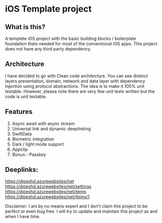 # iOS Template project

## What is this?

A templete iOS project with the basic building blocks / boilerplate foundation thats needed for most of the conventional iOS apps. This project does not have any third party dependency.

## Architecture

I have decided to go with Clean code architecture. You can see distinct layers presentation, domain, network and data layer with dependency injection using protocol abstractions. The idea is to make it 100% unit testable. However, please note there are very few unit tests written but the code is unit testable.


## Features
1. Async await with async stream
2. Universal link and dynamic deeplinking
3. SwiftData
4. Biometric integration
5. Dark / light mode support
6. Appclip
7. Bonus - Passkey

## Deeplinks:
https://dipeshd.azurewebsites/net
https://dipeshd.azurewebsites/net/settings
https://dipeshd.azurewebsites/net/items
https://dipeshd.azurewebsites/net/items/1


Disclaimer: I am by no means expert and I don't claim this project to be perfect or even bug free. I will try to update and maintain this project as and when I have time. 


